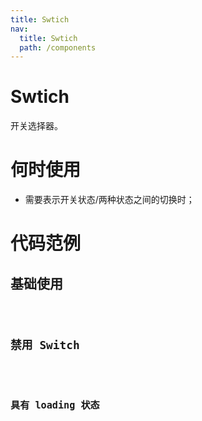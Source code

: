 ```yaml
---
title: Swtich
nav:
  title: Swtich
  path: /components
---
```


# Swtich

开关选择器。

# 何时使用

- 需要表示开关状态/两种状态之间的切换时；

# 代码范例

## 基础使用

<code src="./demos/click.tsx" />

## 禁用 Switch

<code src="./demos/disabled.tsx" />

## 具有 loading 状态

<code src="./demos/loading.tsx" />

<API src="./Switch.tsx" />
